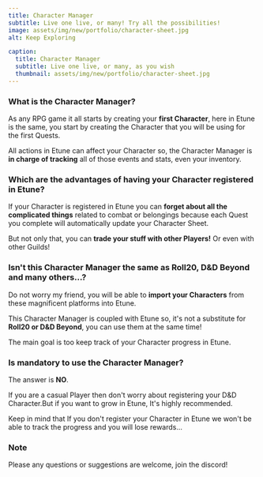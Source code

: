 ```yaml
---
title: Character Manager
subtitle: Live one live, or many! Try all the possibilities!
image: assets/img/new/portfolio/character-sheet.jpg
alt: Keep Exploring

caption:
  title: Character Manager
  subtitle: Live one live, or many, as you wish
  thumbnail: assets/img/new/portfolio/character-sheet.jpg
---
```


### What is the Character Manager?

As any RPG game it all starts by creating your **first Character**, here in Etune is the same, you start by creating the Character that you will be using for the first Quests.

All actions in Etune can affect your Character so, the Character Manager is **in charge of tracking** all of those events and stats, even your inventory. 

### Which are the advantages of having your Character registered in Etune?

If your Character is registered in Etune you can **forget about all the complicated things** related to combat or belongings because each Quest you complete will automatically update your Character Sheet.

But not only that, you can **trade your stuff with other Players!** Or even with other Guilds!

### Isn't this Character Manager the same as Roll20, D&D Beyond and many others...?

Do not worry my friend, you will be able to **import your Characters** from these magnificent platforms into Etune. 

This Character Manager is coupled with Etune so, it's not a substitute for **Roll20 or D&D Beyond**, you can use them at the same time! 

The main goal is too keep track of your Character progress in Etune.

### Is mandatory to use the Character Manager?

The answer is **NO**.

If you are a casual Player then don't worry about registering your D&D Character.But if you want to grow in Etune, It's highly recommended. 

Keep in mind that If you don't register your Character in Etune we won't be able to track the progress and you will lose rewards...

### Note

Please any questions or suggestions are welcome, join the discord!